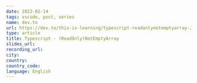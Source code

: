 ```yaml
---
date: 2022-02-14
tags: vscode, post, series
name: dev.to
url: https://dev.to/this-is-learning/typescript-readonlynotemptyarray-2id7
type: article
title: Typescript - (ReadOnly)NotEmptyArray
slides_url:
recording_url:
city:
country:
country_code:
language: English
---
```

